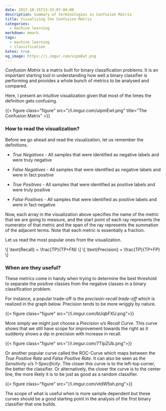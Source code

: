 ```yaml
---
date: 2017-10-15T13:33:07-04:00
description: Summary of terminologies in Confusion Matrix
title: Visualizing the Confusion Matrix
categories:
  - machine learning
markdown: mmark
tags:
  - machine learning
  - classification
katex: true
og_image: https://i.imgur.com/uipmEwt.png
---
```


*Confusion Matrix* is a matrix built for binary classification problems.
It is an important starting tool in understanding how well a binary
classifier is performing and provides a whole bunch of metrics to be
analysed and compared.

Here, I present an intuitive visualization given that most of the times
the definition gets confusing.

{{< figure class="figure" src="//i.imgur.com/uipmEwt.png" title="The Confusion Matrix" >}}

### How to read the visualization?

Before we go ahead and read the visualization, let us remember the definitions.

* *True Negatives* - All samples that were identified as negative labels and
were truly negative

* *False Negatives* - All samples that were identified as negative labels and
were in fact positive

* *True Positives* - All samples that were identified as positive labels and
were truly positive

* *False Positives* - All samples that were identified as positive labels and
were in fact negative

Now, each array in the visualization above specifies the name of the metric that
we are going to measure, and the start point of each ray represents the
numerator of that metric and the span of the ray represents the summation
of the adjacent terms. Note that each metric is essentially a fraction.

Let us read the most popular ones from the visualization.

\\[ \text{Recall} = \frac{TP}{TP+FN} \\]
\\[ \text{Precision} = \frac{TP}{TP+FP} \\]


### When are they useful?

These metrics come in handy when trying to determine the best threshold
to separate the positive classes from the negative classes in a binary
classification problem.

For instance, a popular trade-off is the *precision-recall trade-off* which
is realized in the graph below. Precision tends to be more wriggly by nature.

{{< figure class="figure" src="//i.imgur.com/bUqbFXU.png">}}

More simply we might just choose a *Precision v/s Recall Curve*. This curve
shows that we still have scope for improvement towards the right as it
suddenly shows a dip in precision with increase in recall.

{{< figure class="figure" src="//i.imgur.com/7TIpZUb.png">}}

Or another popular curve called the ROC-Curve which maps between the
*True Positive Rate* and *False Positive Rate*. It can also be seen
as the *Sensitivity v/s 1-Specificity*. The closer this curve is
to the left-top corner, the better the classifier. Or alternatively,
the closer the curve is to the center line, the more likely it is to be
just as good as a random classifier.

{{< figure class="figure" src="//i.imgur.com/vtdW5sh.png">}}

The scope of what is useful when is more sample dependent but these
curves should be a good starting point in the analysis of the first
binary classifier that one builds.
